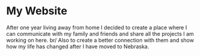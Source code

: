 # My Website

After one year living away from home I decided to create a place where I can communicate with my family and friends and share all the projects I am working on here. br/
Also to create a better connection with them and show how my life has changed after I have moved to Nebraska.